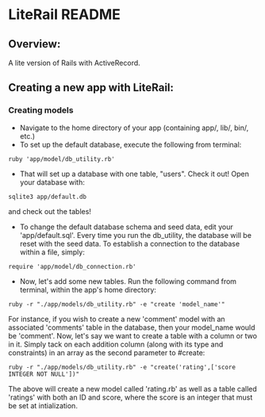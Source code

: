 # LiteRail README

## Overview:
A lite version of Rails with ActiveRecord.

## Creating a new app with LiteRail:
### Creating models
* Navigate to the home directory of your app (containing app/, lib/, bin/, etc.)
* To set up the default database, execute the following from terminal:
```
ruby 'app/model/db_utility.rb'
```
* That will set up a database with one table, "users". Check it out! Open
your database with:
```
sqlite3 app/default.db
```
and check out the tables!

* To change the default database schema and seed data, edit your
'app/default.sql'. Every time you run the db_utility, the database will
be reset with the seed data. To establish a connection to the database
within a file, simply:
```
require 'app/model/db_connection.rb'
```
* Now, let's add some new tables. Run the following command from terminal, within the app's home directory:
```
ruby -r "./app/models/db_utility.rb" -e "create 'model_name'"
```
For instance, if you wish to create a new 'comment' model with an associated 'comments' table in the database, then your model_name would be 'comment'. Now, let's say we want to create a table with a column or two in it. Simply tack on each addition column (along with its type and constraints) in an array as the second parameter to #create:
```
ruby -r "./app/models/db_utility.rb" -e "create('rating',['score INTEGER NOT NULL'])"
```
The above will create a new model called 'rating.rb' as well as a table called 'ratings' with both an ID and score, where the score is an integer that must be set at intialization.
